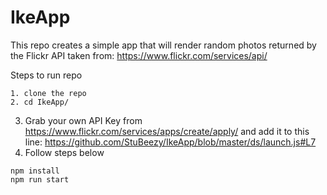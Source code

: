 # IkeApp


This repo creates a simple app that will render random photos returned by the Flickr API
taken from: https://www.flickr.com/services/api/


Steps to run repo
```
1. clone the repo
2. cd IkeApp/ 
```
3. Grab your own API Key from https://www.flickr.com/services/apps/create/apply/ and add it to this line: https://github.com/StuBeezy/IkeApp/blob/master/ds/launch.js#L7
4. Follow steps below

```
npm install
npm run start
```
